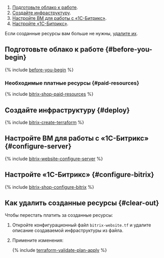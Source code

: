1. [Подготовьте облако к работе](#before-you-begin).
1. [Создайте инфраструктуру](#deploy).
1. [Настройте ВМ для работы с «1C-Битрикс»](#configure-server).
1. [Настройте «1С-Битрикс»](#configure-bitrix).

Если созданные ресурсы вам больше не нужны, [удалите их](#clear-out).

## Подготовьте облако к работе {#before-you-begin}

{% include [before-you-begin](../_tutorials_includes/before-you-begin.md) %}

### Необходимые платные ресурсы {#paid-resources}

{% include [bitrix-shop-paid-resources](../_tutorials_includes/bitrix-shop-paid-resources.md) %}

## Создайте инфраструктуру {#deploy}

{% include [bitrix-create-terraform](../_tutorials_includes/bitrix-create-terraform.md) %}

## Настройте ВМ для работы с «1C-Битрикс» {#configure-server}

{% include [bitrix-website-configure-server](../_tutorials_includes/bitrix-website-configure-server.md) %}

## Настройте «1С-Битрикс» {#configure-bitrix}

{% include [bitrix-shop-configure-bitrix](../_tutorials_includes/bitrix-shop-configure-bitrix.md) %}

## Как удалить созданные ресурсы {#clear-out}

Чтобы перестать платить за созданные ресурсы:

1. Откройте конфигурационный файл `bitrix-website.tf` и удалите описание создаваемой инфраструктуры из файла.
1. Примените изменения:

    {% include [terraform-validate-plan-apply](../_tutorials_includes/terraform-validate-plan-apply.md) %}